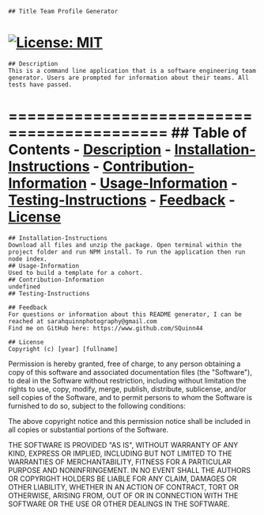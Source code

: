 
    ## Title Team Profile Generator
   [![License: MIT](https://img.shields.io/badge/License-MIT-blue.svg)](https://opensource.org/licenses/MIT)
  ===========================================
    ## Description
    This is a command line application that is a software engineering team generator. Users are prompted for information about their teams. All tests have passed.
  ===========================================
    ## Table of Contents
    - [Description](#Description)
    - [Installation-Instructions](#Installation-Instructions)
    - [Contribution-Information](#Contribution-Information)
    - [Usage-Information](#Usage-Information)
    - [Testing-Instructions](#Testing-Instructions)
    - [Feedback](#Feedback)
    - [License](#License)
  ===========================================
    ## Installation-Instructions
    Download all files and unzip the package. Open terminal within the project folder and run NPM install. To run the application then run node index. 
    ## Usage-Information
    Used to build a template for a cohort.
    ## Contribution-Information
    undefined
    ## Testing-Instructions
    
    ## Feedback 
    For questions or information about this README generator, I can be reached at sarahquinnphotography@gmail.com 
    Find me on GitHub here: https://www.github.com/SQuinn44
    
    ## License
    Copyright (c) [year] [fullname]

Permission is hereby granted, free of charge, to any person obtaining a copy
of this software and associated documentation files (the "Software"), to deal
in the Software without restriction, including without limitation the rights
to use, copy, modify, merge, publish, distribute, sublicense, and/or sell
copies of the Software, and to permit persons to whom the Software is
furnished to do so, subject to the following conditions:

The above copyright notice and this permission notice shall be included in all
copies or substantial portions of the Software.

THE SOFTWARE IS PROVIDED "AS IS", WITHOUT WARRANTY OF ANY KIND, EXPRESS OR
IMPLIED, INCLUDING BUT NOT LIMITED TO THE WARRANTIES OF MERCHANTABILITY,
FITNESS FOR A PARTICULAR PURPOSE AND NONINFRINGEMENT. IN NO EVENT SHALL THE
AUTHORS OR COPYRIGHT HOLDERS BE LIABLE FOR ANY CLAIM, DAMAGES OR OTHER
LIABILITY, WHETHER IN AN ACTION OF CONTRACT, TORT OR OTHERWISE, ARISING FROM,
OUT OF OR IN CONNECTION WITH THE SOFTWARE OR THE USE OR OTHER DEALINGS IN THE
SOFTWARE.
  
